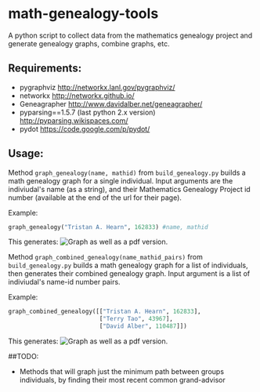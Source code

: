 math-genealogy-tools
=====================
A python script to collect data from the mathematics genealogy project and
generate genealogy graphs, combine graphs, etc.

## Requirements:
- pygraphviz http://networkx.lanl.gov/pygraphviz/
- networkx http://networkx.github.io/
- Geneagrapher http://www.davidalber.net/geneagrapher/
- pyparsing==1.5.7 (last python 2.x version) http://pyparsing.wikispaces.com/
- pydot https://code.google.com/p/pydot/

## Usage:
Method `graph_genealogy(name, mathid)` from `build_genealogy.py` builds a math genealogy graph for a single individual.
Input arguments are the indiviudal's name (as a string), and their Mathematics Genealogy Project id number (available at
the end of the url for their page).

Example:
```python
graph_genealogy("Tristan A. Hearn", 162833) #name, mathid
```
This generates:
![Graph](http://i.imgur.com/G9UtDYv.jpg)
as well as a pdf version.

Method `graph_combined_genealogy(name_mathid_pairs)` from `build_genealogy.py` builds a math genealogy graph for a list
of individuals, then generates their combined genealogy graph.
Input argument is a list of indiviudal's name-id number pairs.

Example:
```python
graph_combined_genealogy([["Tristan A. Hearn", 162833],
                          ["Terry Tao", 43967],
                          ["David Alber", 110487]])
```
This generates:
![Graph](http://i.imgur.com/zelQDx9.jpg)
as well as a pdf version.

##TODO:

- Methods that will graph just the minimum path between groups individuals, by finding their most recent common grand-advisor
